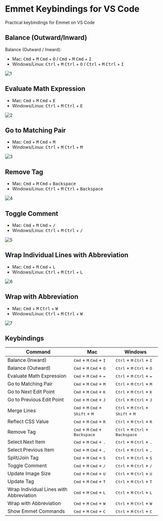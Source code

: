 # Emmet Keybindings for VS Code

Practical keybindings for Emmet on VS Code

## Balance (Outward/Inward)

Balance (Outward / Inward):

- Mac: <kbd>Cmd</kbd> + <kbd>M</kbd> <kbd>Cmd</kbd> + <kbd>O</kbd> / <kbd>Cmd</kbd> + <kbd>M</kbd> <kbd>Cmd</kbd> + <kbd>I</kbd>
- Windows/Linux: <kbd>Ctrl</kbd> + <kbd>M</kbd>  <kbd>Ctrl</kbd> + <kbd>O</kbd> / <kbd>Ctrl</kbd> + <kbd>M</kbd>  <kbd>Ctrl</kbd> + <kbd>I</kbd>

![1](media/gif/balance_outward_inward.gif)

## Evaluate Math Expression

- Mac: <kbd>Cmd</kbd> + <kbd>M</kbd> <kbd>Cmd</kbd> + <kbd>E</kbd>
- Windows/Linux: <kbd>Ctrl</kbd> + <kbd>M</kbd>  <kbd>Ctrl</kbd> + <kbd>E</kbd>

![2](media/gif/evaluate_math_expression.gif)

## Go to Matching Pair

- Mac: <kbd>Cmd</kbd> + <kbd>M</kbd> <kbd>Cmd</kbd> + <kbd>M</kbd>
- Windows/Linux: <kbd>Ctrl</kbd> + <kbd>M</kbd>  <kbd>Ctrl</kbd> + <kbd>M</kbd>

![3](media/gif/go_to_match.gif)

## Remove Tag

- Mac: <kbd>Cmd</kbd> + <kbd>M</kbd> <kbd>Cmd</kbd> + <kbd>Backspace</kbd>
- Windows/Linux: <kbd>Ctrl</kbd> + <kbd>M</kbd>  <kbd>Ctrl</kbd> + <kbd>Backspace</kbd>

![4](media/gif/deletetag.gif)

## Toggle Comment

- Mac: <kbd>Cmd</kbd> + <kbd>M</kbd> <kbd>Cmd</kbd> + <kbd>/</kbd>
- Windows/Linux: <kbd>Ctrl</kbd> + <kbd>M</kbd>  <kbd>Ctrl</kbd> + <kbd>/</kbd>

![5](media/gif/toggle_comment.gif)

## Wrap Individual Lines with Abbreviation  

- Mac: <kbd>Cmd</kbd> + <kbd>M</kbd>  <kbd>Cmd</kbd> + <kbd>L</kbd>  
- Windows/Linux: <kbd>Ctrl</kbd> + <kbd>M</kbd>  <kbd>Ctrl</kbd> + <kbd>L</kbd>  

![6](media/gif/wrap_individual_lines_with_abbreviation.gif)

## Wrap with Abbreviation

- Mac: <kbd>Cmd</kbd> + <kbd>M</kbd>  <kbd>Ctrl</kbd> + <kbd>W</kbd>
- Windows/Linux: <kbd>Ctrl</kbd> + <kbd>M</kbd>  <kbd>Ctrl</kbd> + <kbd>W</kbd>

![7](media/gif/wrap_with_abbreviation.gif)

## Keybindings

| Command                                 | Mac                                                          | Windows                                                      |
| --------------------------------------- | ------------------------------------------------------------ | ------------------------------------------------------------ |
| Balance (Inward)                        | <kbd>Cmd</kbd> + <kbd>M</kbd>  <kbd>Cmd</kbd> + <kbd>I</kbd> | <kbd>Ctrl</kbd> + <kbd>M</kbd>  <kbd>Ctrl</kbd> + <kbd>I</kbd> |
| Balance (Outward)                       | <kbd>Cmd</kbd> + <kbd>M</kbd>  <kbd>Cmd</kbd> + <kbd>O</kbd> | <kbd>Ctrl</kbd> + <kbd>M</kbd>  <kbd>Ctrl</kbd> + <kbd>O</kbd> |
| Evaluate Math Expression                | <kbd>Cmd</kbd> + <kbd>M</kbd>  <kbd>Cmd</kbd> + <kbd>=</kbd> | <kbd>Ctrl</kbd> + <kbd>M</kbd>  <kbd>Ctrl</kbd> + <kbd>=</kbd> |
| Go to Matching Pair                     | <kbd>Cmd</kbd> + <kbd>M</kbd>  <kbd>Cmd</kbd> + <kbd>M</kbd> | <kbd>Ctrl</kbd> + <kbd>M</kbd>  <kbd>Ctrl</kbd> + <kbd>M</kbd> |
| Go to Next Edit Point                   | <kbd>Cmd</kbd> + <kbd>M</kbd>  <kbd>Cmd</kbd> + <kbd>K</kbd> | <kbd>Ctrl</kbd> + <kbd>M</kbd>  <kbd>Ctrl</kbd> + <kbd>K</kbd> |
| Go to Previous Edit Point               | <kbd>Cmd</kbd> + <kbd>M</kbd>  <kbd>Cmd</kbd> + <kbd>J</kbd> | <kbd>Ctrl</kbd> + <kbd>M</kbd>  <kbd>Ctrl</kbd> + <kbd>J</kbd> |
| Merge Lines                             | <kbd>Cmd</kbd> + <kbd>M</kbd>  <kbd>Cmd</kbd> + <kbd>Shift</kbd> + <kbd>M</kbd> | <kbd>Ctrl</kbd> + <kbd>M</kbd>  <kbd>Ctrl</kbd> +  <kbd>Shift</kbd> + <kbd>M</kbd> |
| Reflect CSS Value                       | <kbd>Cmd</kbd> + <kbd>M</kbd>  <kbd>Cmd</kbd> + <kbd>R</kbd> | <kbd>Ctrl</kbd> + <kbd>M</kbd>  <kbd>Ctrl</kbd> + <kbd>R</kbd> |
| Remove Tag                              | <kbd>Cmd</kbd> + <kbd>M</kbd>  <kbd>Cmd</kbd> + <kbd>Backspace</kbd> | <kbd>Ctrl</kbd> + <kbd>M</kbd>  <kbd>Ctrl</kbd> + <kbd>Backspace</kbd> |
| Select Next Item                        | <kbd>Cmd</kbd> + <kbd>M</kbd>  <kbd>Cmd</kbd> + <kbd>.</kbd> | <kbd>Ctrl</kbd> + <kbd>M</kbd>  <kbd>Ctrl</kbd> + <kbd>.</kbd> |
| Select Previous Item                    | <kbd>Cmd</kbd> + <kbd>M</kbd>  <kbd>Cmd</kbd> + <kbd>,</kbd> | <kbd>Ctrl</kbd> + <kbd>M</kbd>  <kbd>Ctrl</kbd> + <kbd>,</kbd> |
| Split/Join Tag                          | <kbd>Cmd</kbd> + <kbd>M</kbd>  <kbd>Cmd</kbd> + <kbd>S</kbd> | <kbd>Ctrl</kbd> + <kbd>M</kbd>  <kbd>Ctrl</kbd> + <kbd>S</kbd> |
| Toggle Comment                          | <kbd>Cmd</kbd> + <kbd>M</kbd>  <kbd>Cmd</kbd> + <kbd>/</kbd> | <kbd>Ctrl</kbd> + <kbd>M</kbd>  <kbd>Ctrl</kbd> + <kbd>/</kbd> |
| Update Image Size                       | <kbd>Cmd</kbd> + <kbd>M</kbd>  <kbd>Cmd</kbd> + <kbd>U</kbd> | <kbd>Ctrl</kbd> + <kbd>M</kbd>  <kbd>Ctrl</kbd> + <kbd>U</kbd> |
| Update Tag                              | <kbd>Cmd</kbd> + <kbd>M</kbd>  <kbd>Cmd</kbd> + <kbd>T</kbd> | <kbd>Ctrl</kbd> + <kbd>M</kbd>  <kbd>Ctrl</kbd> + <kbd>T</kbd> |
| Wrap Individual Lines with Abbreviation | <kbd>Cmd</kbd> + <kbd>M</kbd>  <kbd>Cmd</kbd> + <kbd>L</kbd> | <kbd>Ctrl</kbd> + <kbd>M</kbd>  <kbd>Ctrl</kbd> + <kbd>L</kbd> |
| Wrap with Abbreviation                  | <kbd>Cmd</kbd> + <kbd>M</kbd>  <kbd>Cmd</kbd> + <kbd>W</kbd> | <kbd>Ctrl</kbd> + <kbd>M</kbd>  <kbd>Ctrl</kbd> + <kbd>W</kbd> |
| Show Emmet Commands                     | <kbd>Cmd</kbd> + <kbd>M</kbd>  <kbd>Cmd</kbd> + <kbd>C</kbd> | <kbd>Ctrl</kbd> + <kbd>M</kbd>  <kbd>Ctrl</kbd> + <kbd>C</kbd> |
